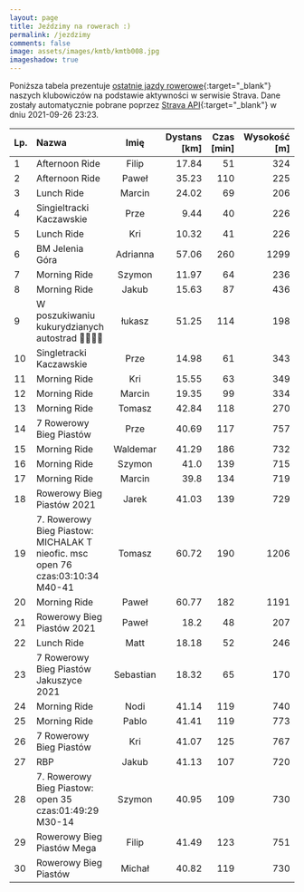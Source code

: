 ```yaml
---
layout: page
title: Jeździmy na rowerach :)
permalink: /jezdzimy
comments: false
image: assets/images/kmtb/kmtb008.jpg
imageshadow: true
---
```


Poniższa tabela prezentuje [ostatnie jazdy rowerowe](https://www.strava.com/clubs/336381){:target="_blank"} naszych klubowiczów na podstawie aktywności w serwisie Strava. Dane zostały automatycznie pobrane poprzez [Strava API](https://developers.strava.com/docs/reference/#api-Clubs-getClubActivitiesById){:target="_blank"} w dniu 2021-09-26 23:23.

Lp. | Nazwa | Imię | Dystans [km] | Czas [min] | Wysokość [m]
:--- | :--- | :---: | ---: | ---: | ---:
1|Afternoon Ride|Filip|17.84|51|324
2|Afternoon Ride|Paweł|35.23|110|225
3|Lunch Ride|Marcin|24.02|69|206
4|Singieltracki Kaczawskie|Prze|9.44|40|226
5|Lunch Ride|Kri|10.32|41|226
6|BM Jelenia Góra |Adrianna|57.06|260|1299
7|Morning Ride|Szymon|11.97|64|236
8|Morning Ride|Jakub|15.63|87|436
9|W poszukiwaniu kukurydzianych  autostrad 🎃🌽😎🤟|łukasz|51.25|114|198
10|Singletracki Kaczawskie |Prze|14.98|61|343
11|Morning Ride|Kri|15.55|63|349
12|Morning Ride|Marcin|19.35|99|334
13|Morning Ride|Tomasz|42.84|118|270
14|7 Rowerowy Bieg Piastów|Prze|40.69|117|757
15|Morning Ride|Waldemar|41.29|186|732
16|Morning Ride|Szymon|41.0|139|715
17|Morning Ride|Marcin|39.8|134|719
18|Rowerowy Bieg Piastów 2021 |Jarek|41.03|139|729
19|7. Rowerowy Bieg Piastow: MICHALAK T  nieofic. msc open 76  czas:03:10:34  M40-41|Tomasz|60.72|190|1206
20|Morning Ride |Paweł|60.77|182|1191
21|Rowerowy Bieg Piastów 2021|Paweł|18.2|48|207
22|Lunch Ride|Matt|18.18|52|246
23|7 Rowerowy Bieg Piastów Jakuszyce 2021|Sebastian|18.32|65|170
24|Morning Ride|Nodi|41.14|119|740
25|Morning Ride|Pablo|41.41|119|773
26|7 Rowerowy Bieg Piastów |Kri|41.07|125|767
27|RBP|Jakub|41.13|107|720
28|7. Rowerowy Bieg Piastow: open 35  czas:01:49:29  M30-14|Szymon|40.95|109|730
29|Rowerowy Bieg Piastów Mega|Filip|41.49|123|751
30|Rowerowy Bieg Piastów|Michał|40.82|119|730
